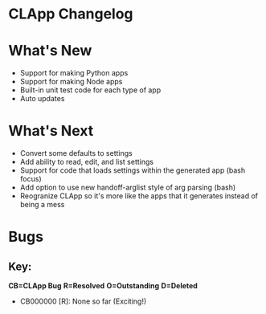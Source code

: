 # CLApp Changelog

# What's New

- Support for making Python apps
- Support for making Node apps
- Built-in unit test code for each type of app
- Auto updates

# What's Next

- Convert some defaults to settings
- Add ability to read, edit, and list settings
- Support for code that loads settings within the generated app (bash focus)
- Add option to use new handoff-arglist style of arg parsing (bash)
- Reogranize CLApp so it's more like the apps that it generates instead of being a mess

# Bugs
## Key:
**CB=CLApp Bug**
**R=Resolved**
**O=Outstanding**
**D=Deleted**

- CB000000 [R]: None so far (Exciting!)